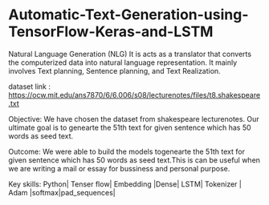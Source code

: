 # Automatic-Text-Generation-using-TensorFlow-Keras-and-LSTM
Natural Language Generation (NLG) It is acts as a translator that converts the computerized data into natural language representation.  It mainly involves Text planning, Sentence planning, and Text Realization.

dataset link : https://ocw.mit.edu/ans7870/6/6.006/s08/lecturenotes/files/t8.shakespeare.txt

Objective: We have chosen the dataset from shakespeare lecturenotes. Our ultimate goal is to genearte the 51th text for given sentence which has 50 words as seed text.

Outcome: We were able to build the models togenearte the 51th text for given sentence which has 50 words as seed text.This is can be useful when we are writing a mail or essay for bussiness and personal purpose.

Key skills: Python| Tenser flow| Embedding |Dense| LSTM| Tokenizer | Adam |softmax|pad_sequences|
